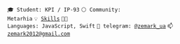<code>🎓 Student: KPI / IP-93</code>
<code>⚪ Community: Metarhia</code>
<code>💡 [Skills](SKILLS.md)</code>
<code>🧑‍💻 Languages: JavaScript, Swift</code>
<code>💬 telegram: [@zemark_ua](https://telegram.me/zemark_ua)</code>
<code>📫 [zemark2012@gmail.com](mailto:zemark2012@gmail.com)</code>
